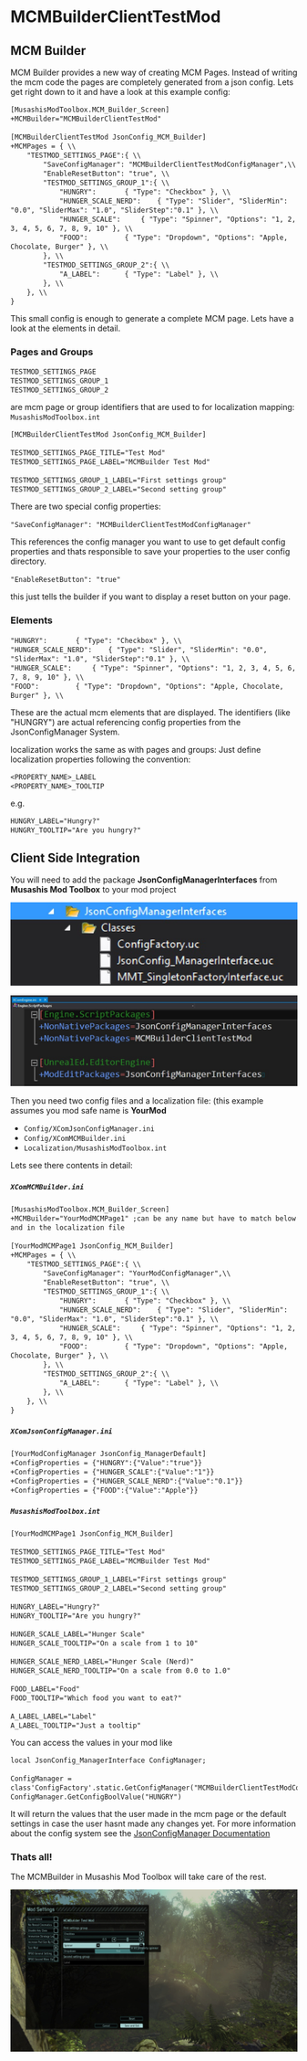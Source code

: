 # MCMBuilderClientTestMod
## MCM Builder

MCM Builder provides a new way of creating MCM Pages.
Instead of writing the mcm code the pages are completely generated from a json config.
Lets get right down to it and have a look at this example config:

```
[MusashisModToolbox.MCM_Builder_Screen]
+MCMBuilder="MCMBuilderClientTestMod"

[MCMBuilderClientTestMod JsonConfig_MCM_Builder]
+MCMPages = { \\
	"TESTMOD_SETTINGS_PAGE":{ \\
		"SaveConfigManager": "MCMBuilderClientTestModConfigManager",\\
		"EnableResetButton": "true", \\
		"TESTMOD_SETTINGS_GROUP_1":{ \\
			"HUNGRY":		{ "Type": "Checkbox" }, \\
			"HUNGER_SCALE_NERD":	{ "Type": "Slider", "SliderMin": "0.0", "SliderMax": "1.0", "SliderStep":"0.1" }, \\
			"HUNGER_SCALE":		{ "Type": "Spinner", "Options": "1, 2, 3, 4, 5, 6, 7, 8, 9, 10" }, \\
			"FOOD":			{ "Type": "Dropdown", "Options": "Apple, Chocolate, Burger" }, \\
		}, \\
		"TESTMOD_SETTINGS_GROUP_2":{ \\
			"A_LABEL":		{ "Type": "Label" }, \\
		}, \\
	}, \\
}
```

This small config is enough to generate a complete MCM page.
Lets have a look at the elements in detail.

### Pages and Groups

```
TESTMOD_SETTINGS_PAGE
TESTMOD_SETTINGS_GROUP_1
TESTMOD_SETTINGS_GROUP_2
```
are mcm page or group identifiers that are used to for localization mapping:
`MusashisModToolbox.int`
```
[MCMBuilderClientTestMod JsonConfig_MCM_Builder]

TESTMOD_SETTINGS_PAGE_TITLE="Test Mod"
TESTMOD_SETTINGS_PAGE_LABEL="MCMBuilder Test Mod"

TESTMOD_SETTINGS_GROUP_1_LABEL="First settings group"
TESTMOD_SETTINGS_GROUP_2_LABEL="Second setting group"
```

There are two special config properties:

`"SaveConfigManager": "MCMBuilderClientTestModConfigManager"`

This references the config manager you want to use to get default config properties and thats responsible to save your properties to the user config directory.

`"EnableResetButton": "true"`

this just tells the builder if you want to display a reset button on your page.

### Elements
```
"HUNGRY":		{ "Type": "Checkbox" }, \\
"HUNGER_SCALE_NERD":	{ "Type": "Slider", "SliderMin": "0.0", "SliderMax": "1.0", "SliderStep":"0.1" }, \\
"HUNGER_SCALE":		{ "Type": "Spinner", "Options": "1, 2, 3, 4, 5, 6, 7, 8, 9, 10" }, \\
"FOOD":			{ "Type": "Dropdown", "Options": "Apple, Chocolate, Burger" }, \\
```

These are the actual mcm elements that are displayed.
The identifiers (like "HUNGRY") are actual referencing config properties from the JsonConfigManager System.

localization works the same as with pages and groups:
Just define localization properties following the convention:
```
<PROPERTY_NAME>_LABEL
<PROPERTY_NAME>_TOOLTIP
```
e.g.
```
HUNGRY_LABEL="Hungry?"
HUNGRY_TOOLTIP="Are you hungry?"
```

## Client Side Integration
You will need to add the package
**JsonConfigManagerInterfaces** from **Musashis Mod Toolbox** to your mod project

![Screenshot](https://github.com/Musashi1584/MCMBuilderClientTestMod/blob/master/InterfacesPackage.jpg)

![Screenshot](https://github.com/Musashi1584/MCMBuilderClientTestMod/blob/master/InterfacesPackageEngineIni.jpg)

Then you need two config files and a localization file:
(this example assumes you mod safe name is **YourMod**

- `Config/XComJsonConfigManager.ini`
- `Config/XComMCMBuilder.ini`
- `Localization/MusashisModToolbox.int`

Lets see there contents in detail:

##### `XComMCMBuilder.ini`
```
[MusashisModToolbox.MCM_Builder_Screen]
+MCMBuilder="YourModMCMPage1" ;can be any name but have to match below and in the localization file

[YourModMCMPage1 JsonConfig_MCM_Builder]
+MCMPages = { \\
	"TESTMOD_SETTINGS_PAGE":{ \\
		"SaveConfigManager": "YourModConfigManager",\\
		"EnableResetButton": "true", \\
		"TESTMOD_SETTINGS_GROUP_1":{ \\
			"HUNGRY":		{ "Type": "Checkbox" }, \\
			"HUNGER_SCALE_NERD":	{ "Type": "Slider", "SliderMin": "0.0", "SliderMax": "1.0", "SliderStep":"0.1" }, \\
			"HUNGER_SCALE":		{ "Type": "Spinner", "Options": "1, 2, 3, 4, 5, 6, 7, 8, 9, 10" }, \\
			"FOOD":			{ "Type": "Dropdown", "Options": "Apple, Chocolate, Burger" }, \\
		}, \\
		"TESTMOD_SETTINGS_GROUP_2":{ \\
			"A_LABEL":		{ "Type": "Label" }, \\
		}, \\
	}, \\
}
```
##### `XComJsonConfigManager.ini`
```
[YourModConfigManager JsonConfig_ManagerDefault]
+ConfigProperties = {"HUNGRY":{"Value":"true"}}
+ConfigProperties = {"HUNGER_SCALE":{"Value":"1"}}
+ConfigProperties = {"HUNGER_SCALE_NERD":{"Value":"0.1"}}
+ConfigProperties = {"FOOD":{"Value":"Apple"}}
```
##### `MusashisModToolbox.int`
```
[YourModMCMPage1 JsonConfig_MCM_Builder]

TESTMOD_SETTINGS_PAGE_TITLE="Test Mod"
TESTMOD_SETTINGS_PAGE_LABEL="MCMBuilder Test Mod"

TESTMOD_SETTINGS_GROUP_1_LABEL="First settings group"
TESTMOD_SETTINGS_GROUP_2_LABEL="Second setting group"

HUNGRY_LABEL="Hungry?"
HUNGRY_TOOLTIP="Are you hungry?"

HUNGER_SCALE_LABEL="Hunger Scale"
HUNGER_SCALE_TOOLTIP="On a scale from 1 to 10"

HUNGER_SCALE_NERD_LABEL="Hunger Scale (Nerd)"
HUNGER_SCALE_NERD_TOOLTIP="On a scale from 0.0 to 1.0"

FOOD_LABEL="Food"
FOOD_TOOLTIP="Which food you want to eat?"

A_LABEL_LABEL="Label"
A_LABEL_TOOLTIP="Just a tooltip"
```

You can access the values in your mod like

```unrealscript
local JsonConfig_ManagerInterface ConfigManager;

ConfigManager = class'ConfigFactory'.static.GetConfigManager("MCMBuilderClientTestModConfigManager");
ConfigManager.GetConfigBoolValue("HUNGRY")
```

It will return the values that the user made in the mcm page or the default settings in case the user hasnt made any changes yet.
For more information about the config system see the [JsonConfigManager Documentation](JSONCONFIGMANAGER.md)

### Thats all!
The MCMBuilder in Musashis Mod Toolbox will take care of the rest.

![Screenshot](https://github.com/Musashi1584/MCMBuilderClientTestMod/blob/master/Screenshot.jpg)
